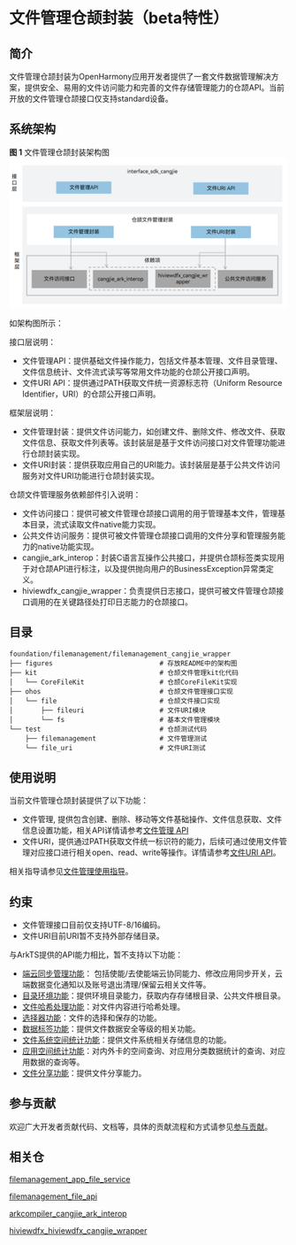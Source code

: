 # 文件管理仓颉封装（beta特性）

## 简介

文件管理仓颉封装为OpenHarmony应用开发者提供了一套文件数据管理解决方案，提供安全、易用的文件访问能力和完善的文件存储管理能力的仓颉API。当前开放的文件管理仓颉接口仅支持standard设备。

## 系统架构

**图 1**  文件管理仓颉封装架构图
![文件管理仓颉封装架构图](figures/filemanagement_cangjie_wrapper_architecture_zh.png)

如架构图所示：

接口层说明：

- 文件管理API：提供基础文件操作能力，包括文件基本管理、文件目录管理、文件信息统计、文件流式读写等常用文件功能的仓颉公开接口声明。
- 文件URI API：提供通过PATH获取文件统一资源标志符（Uniform Resource Identifier，URI）的仓颉公开接口声明。

框架层说明：

- 文件管理封装：提供文件访问能力，如创建文件、删除文件、修改文件、获取文件信息、获取文件列表等。该封装层是基于文件访问接口对文件管理功能进行仓颉封装实现。
- 文件URI封装：提供获取应用自己的URI能力。该封装层是基于公共文件访问服务对文件URI功能进行仓颉封装实现。

仓颉文件管理服务依赖部件引入说明：

- 文件访问接口：提供可被文件管理仓颉接口调用的用于管理基本文件，管理基本目录，流式读取文件native能力实现。
- 公共文件访问服务：提供可被文件管理仓颉接口调用的文件分享和管理服务能力的native功能实现。
- cangjie_ark_interop：封装C语言互操作公共接口，并提供仓颉标签类实现用于对仓颉API进行标注，以及提供抛向用户的BusinessException异常类定义。
- hiviewdfx_cangjie_wrapper：负责提供日志接口，提供可被文件管理仓颉接口调用的在关键路径处打印日志能力的仓颉接口。

## 目录

```
foundation/filemanagement/filemanagement_cangjie_wrapper
├── figures                           # 存放README中的架构图
├── kit                               # 仓颉文件管理kit化代码
│   └── CoreFileKit                   # 仓颉CoreFileKit实现
├── ohos                              # 仓颉文件管理接口实现
│   └── file                          # 仓颉文件接口实现
│       ├── fileuri                   # 文件URI模块
│       └── fs                        # 基本文件管理模块
└── test                              # 仓颉测试代码
    ├── filemanagement                # 文件管理测试
    └── file_uri                      # 文件URI测试
```

## 使用说明

当前文件管理仓颉封装提供了以下功能：

- 文件管理, 提供包含创建、删除、移动等文件基础操作、文件信息获取、文件信息设置功能，相关API详情请参考[文件管理 API](https://gitcode.com/openharmony-sig/arkcompiler_cangjie_ark_interop/blob/master/doc/API_Reference/source_zh_cn/apis/CoreFileKit/cj-apis-file_fs.md)
- 文件URI，提供通过PATH获取文件统一标识符的能力，后续可通过使用文件管理对应接口进行相关open、read、write等操作。详情请参考[文件URI API](https://gitcode.com/openharmony-sig/arkcompiler_cangjie_ark_interop/blob/master/doc/API_Reference/source_zh_cn/apis/CoreFileKit/cj-apis-file_fileuri.md)。

相关指导请参见[文件管理使用指导](https://gitcode.com/openharmony-sig/arkcompiler_cangjie_ark_interop/blob/master/doc/Dev_Guide/source_zh_cn/file-management/cj-core-file-kit-intro.md)。

## 约束

-   文件管理接口目前仅支持UTF-8/16编码。
-   文件URI目前URI暂不支持外部存储目录。

与ArkTS提供的API能力相比，暂不支持以下功能：

- [端云同步管理功能](https://gitcode.com/openharmony/docs/blob/master/zh-cn/application-dev/reference/apis-core-file-kit/js-apis-file-cloudsyncmanager.md)： 包括使能/去使能端云协同能力、修改应用同步开关，云端数据变化通知以及账号退出清理/保留云相关文件等。
- [目录环境功能](https://gitcode.com/openharmony/docs/blob/master/zh-cn/application-dev/reference/apis-core-file-kit/js-apis-file-environment.md)：提供环境目录能力，获取内存存储根目录、公共文件根目录。
- [文件哈希处理功能](https://gitcode.com/openharmony/docs/blob/master/zh-cn/application-dev/reference/apis-core-file-kit/js-apis-file-hash.md)：对文件内容进行哈希处理。
- [选择器功能](https://gitcode.com/openharmony/docs/blob/master/zh-cn/application-dev/reference/apis-core-file-kit/js-apis-file-picker.md)：文件的选择和保存的功能。
- [数据标签功能](https://gitcode.com/openharmony/docs/blob/master/zh-cn/application-dev/reference/apis-core-file-kit/js-apis-file-securityLabel.md)：提供文件数据安全等级的相关功能。
- [文件系统空间统计功能](https://gitcode.com/openharmony/docs/blob/master/zh-cn/application-dev/reference/apis-core-file-kit/js-apis-file-statvfs.md)：提供文件系统相关存储信息的功能。
- [应用空间统计功能](https://gitcode.com/openharmony/docs/blob/master/zh-cn/application-dev/reference/apis-core-file-kit/js-apis-file-storage-statistics.md)：对内外卡的空间查询、对应用分类数据统计的查询、对应用数据的查询等。
- [文件分享功能](https://gitcode.com/openharmony/docs/blob/master/zh-cn/application-dev/reference/apis-core-file-kit/js-apis-fileShare.md)：提供文件分享能力。

## 参与贡献

欢迎广大开发者贡献代码、文档等，具体的贡献流程和方式请参见[参与贡献](https://gitcode.com/openharmony/docs/blob/master/zh-cn/contribute/%E5%8F%82%E4%B8%8E%E8%B4%A1%E7%8C%AE.md)。

## 相关仓

[filemanagement_app_file_service](https://gitcode.com/openharmony/filemanagement_app_file_service/blob/master/README_ZH.md)

[filemanagement_file_api](https://gitcode.com/openharmony/filemanagement_file_api/blob/master/README_zh.md)

[arkcompiler_cangjie_ark_interop](https://gitcode.com/openharmony-sig/arkcompiler_cangjie_ark_interop/blob/master/README_zh.md)

[hiviewdfx_hiviewdfx_cangjie_wrapper](https://gitcode.com/openharmony-sig/hiviewdfx_hiviewdfx_cangjie_wrapper/blob/master/README_zh.md)